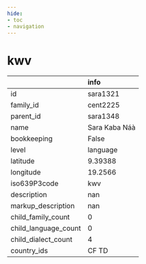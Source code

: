 ```yaml
---
hide:
- toc
- navigation
---
```

# kwv
|                      | info          |
|:---------------------|:--------------|
| id                   | sara1321      |
| family_id            | cent2225      |
| parent_id            | sara1348      |
| name                 | Sara Kaba Náà |
| bookkeeping          | False         |
| level                | language      |
| latitude             | 9.39388       |
| longitude            | 19.2566       |
| iso639P3code         | kwv           |
| description          | nan           |
| markup_description   | nan           |
| child_family_count   | 0             |
| child_language_count | 0             |
| child_dialect_count  | 4             |
| country_ids          | CF TD         |